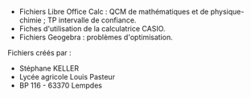 - Fichiers Libre Office Calc :
        QCM de mathématiques et de physique-chimie ; TP intervalle de confiance.
- Fiches d'utilisation de la calculatrice CASIO.
- Fichiers Geogebra : problèmes d'optimisation.

Fichiers créés par :
- Stéphane KELLER
- Lycée agricole Louis Pasteur
- BP 116 - 63370 Lempdes
